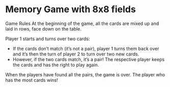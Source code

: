 # Memory Game with 8x8 fields
Game Rules
At the beginning of the game, all the cards are mixed up and laid in rows, face down on the table.

Player 1 starts and turns over two cards:
-	If the cards don’t match (it’s not a pair), player 1 turns them back over and it’s then the turn of player 2 to turn over two new cards.
-	However, if the two cards match, it’s a pair! The respective player keeps the cards and has the right to play again.


When the players have found all the pairs, the game is over. The player who has the most cards wins!
